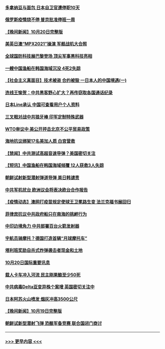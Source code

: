 #### [多拿纳豆与面包 日本自卫官遭停职10天](../pages/prog202/a103248608.md?t=10211450) 
#### [俄罗斯疫情烧不停 普京批准停班一周](../pages/prog202/a103248580.md?t=10211450) 
#### [【晚间新闻】10月20日完整版](../pages/prog202/a103248465.md?t=10211450) 
#### [美英日澳“MPX2021”操演 军舰战机大合照](../pages/prog202/a103247250.md?t=10211450) 
#### [全球国防科技展巴黎登场 顶尖军事黑科技亮相](../pages/prog202/a103248280.md?t=10211450) 
#### [一艘中国渔船在韩国海域沉没 4死2失踪](../pages/prog202/a103248387.md?t=10211450) 
#### [【社会主义真面目】技术被盗 合约被毁 一日本人的中国境遇(一)](../pages/prog202/a103247597.md?t=10211450) 
#### [连线王愉贺：中共黑客野心扩大？再传窃取各国通话纪录](../pages/prog202/a103247408.md?t=10211450) 
#### [日本Line承认 中国可查看用户个人资料](../pages/prog202/a103248256.md?t=10211450) 
#### [三叉戟对战中共狼牙棒 印军定制特殊武器](../pages/prog202/a103248254.md?t=10211450) 
#### [WTO审议中 美公开抨击北京不公平贸易政策](../pages/prog202/a103247945.md?t=10211450) 
#### [海地抗议绑架17名美加人质 白宫营救](../pages/prog202/a103247995.md?t=10211450) 
#### [【禁闻】中共测试高超音速导弹？美国密切关注](../pages/prog202/a103247975.md?t=10211450) 
#### [【短讯】中国渔船在韩国海域倾覆 12人获救3人失踪](../pages/prog202/a103247999.md?t=10211450) 
#### [朝鲜试射新型潜射弹道导弹 美日韩谴责](../pages/prog202/a103247957.md?t=10211450) 
#### [中共军机扰台 欧洲议会将表决欧台合作报告](../pages/prog202/a103247966.md?t=10211450) 
#### [【疫情动态】澳网打疫苗规定使球王卫冕路生变 法兰克福书展回归](../pages/prog202/a103247950.md?t=10211450) 
#### [菲律宾抗议中共政府船只在南海的挑衅行为](../pages/prog202/a103247932.md?t=10211450) 
#### [中印边境角力 中共部署百台火箭发射器](../pages/prog202/a103247884.md?t=10211450) 
#### [宇航员骑摩托？德国打造首辆“月球摩托车”](../pages/prog202/a103247830.md?t=10211450) 
#### [塔利班奖励自杀式炸弹袭击者现金和土地](../pages/prog202/a103247824.md?t=10211450) 
#### [10月20日国际重要讯息](../pages/prog202/a103247763.md?t=10211450) 
#### [载人卡车冲入河流 民主刚果酿至少50死](../pages/prog202/a103247670.md?t=10211450) 
#### [中共病毒Delta亚变异株个案增 英国密切关注中](../pages/prog202/a103247635.md?t=10211450) 
#### [日本阿苏火山喷发 烟灰冲高3500公尺](../pages/prog202/a103247624.md?t=10211450) 
#### [【晚间新闻】10月19日完整版](../pages/prog202/a103247495.md?t=10211450) 
#### [朝鲜试新型潜射飞弹 恐酿军备竞赛 联合国闭门商讨](../pages/prog202/a103247497.md?t=10211450) 

----
#### [ >>> 更早内容 <<< ](../indexes/prog202-earlier.md)
